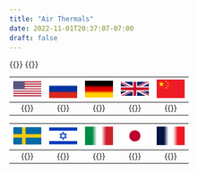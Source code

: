 ```yaml
---
title: "Air Thermals"
date: 2022-11-01T20:37:07-07:00
draft: false
---
```

{{<version>}}
{{<airlegend>}}

<img src="/flags/us.svg" width="50"> |  <img src="/flags/ru.svg" width="50"> | <img src="/flags/de.svg" width="50"> | <img src="/flags/gb.svg" width="50"> | <img src="/flags/cn.svg" width="50">
:------------------------------:|:------------------------------:|:------------------------------:|:------------------------------:|:------------------------------:
{{<airthermallist nation="usa">}}  |  {{<airthermallist nation="ussr">}}|{{<airthermallist nation="germany">}}|{{<airthermallist nation="britain">}}|{{<airthermallist nation="china">}}

<img src="/flags/se.svg" width="50"> |  <img src="/flags/il.svg" width="50"> | <img src="/flags/it.svg" width="50"> | <img src="/flags/jp.svg" width="50"> | <img src="/flags/fr.svg" width="50">
:------------------------------:|:------------------------------:|:------------------------------:|:------------------------------:|:------------------------------:
{{<airthermallist nation="sweden">}}  |  {{<airthermallist nation="israel">}}|{{<airthermallist nation="italy">}}|{{<airthermallist nation="japan">}}|{{<airthermallist nation="france">}}